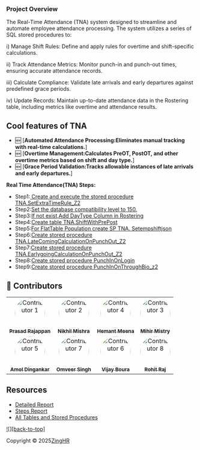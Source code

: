 <a name="readme-top"></a>

### Project Overview

The Real-Time Attendance (TNA) system  designed to streamline and automate employee attendance processing. The system utilizes a series of SQL stored procedures to:





i) Manage Shift Rules: Define and apply rules for overtime and shift-specific calculations.



ii) Track Attendance Metrics: Monitor punch-in and punch-out times, ensuring accurate attendance records.



iii) Calculate Compliance: Validate late arrivals and early departures against predefined grace periods.



iv) Update Records: Maintain up-to-date attendance data in the Rostering table, including metrics like overtime and attendance results.

## Cool features of TNA

- 🆕 [**Automated Attendance Processing:Eliminates manual tracking with real-time calculations.**]
- 🆕 [**Overtime Management:Calculates PreOT, PostOT, and other overtime metrics based on shift and day type.**]
- 🆕 [**Grace Period Validation:Tracks allowable instances of late arrivals and early departures.**]


**Real Time Attendance(TNA) Steps:**

- Step1:[ Create and execute the stored procedure TNA.SetExtraTimeRule_Z2 ](https://github.com/zinghrcore/z2-tna-db/blob/master/SetExtraTimeRule_Z2)
- Step2:[Set the database compatibility level to 150.](https://github.com/zinghrcore/z2-tna-db/blob/master/Compatibility%20Level)
- Step3:[If not exist,Add DayType Column in Rostering](https://github.com/zinghrcore/z2-tna-db/blob/master/add%20column%20daytype)
- Step4:[Create table TNA.ShiftWithPrePost](https://github.com/zinghrcore/z2-tna-db/blob/master/Create%20table%20SHIFTWITHPREPOST)
- Step5:[For FlatTable Population create SP  TNA. Setempshiftjson ](https://github.com/zinghrcore/z2-tna-db/blob/master/Flattable%20Population.sql)
- Step6:[Create stored procedure  TNA.LateComingCalculationOnPunchOut_Z2 ](https://github.com/zinghrcore/z2-tna-db/blob/master/LateComingCalculationOnPunchOut_Z2.sql)
- Step7:[Create stored procedure  TNA.EarlygoingCalculationOnPunchOut_Z2 ](https://github.com/zinghrcore/z2-tna-db/blob/master/EarlyGoingCalculationOnPunchOut.sql)
- Step8:[Create stored procedure  PunchInOnLogin ](https://github.com/zinghrcore/z2-tna-db/blob/master/%5BTNA%5D.%5BPunchInOnLogin%5D.sql)
- Step9:[Create stored procedure   PunchInOnThroughBio_z2 ](https://github.com/zinghrcore/z2-tna-db/blob/master/PunchInOnThroughBio_z2.sql)



## 🌟 Contributors

<table>
  <tr>
    <td align="center">
      <a href="https://www.linkedin.com/in/prasad-rajappan-a002a73/" target="_blank">
        <img src="https://media.licdn.com/dms/image/v2/C4E03AQEQl64iTddLkw/profile-displayphoto-shrink_400_400/profile-displayphoto-shrink_400_400/0/1516298618284?e=1751500800&v=beta&t=QZ-WYMxK5vPV-_iFCikorpW6VSIWnhWAz7LlXiX5LXE" width="80px" style="border-radius:50%;" alt="Contributor 1"/>
        <br/>
        <sub><b>Prasad Rajappan</b></sub>
      </a>
    </td>
    <td align="center">
      <a href="https://www.linkedin.com/in/nikhil004/" target="_blank">
        <img src="https://media.licdn.com/dms/image/v2/D4D03AQGys4LpBZOvng/profile-displayphoto-shrink_200_200/profile-displayphoto-shrink_200_200/0/1726168691780?e=2147483647&v=beta&t=7_LfxXThuPlIpSHmiPCQe1bwPCkJW52oAVhJOn5FL0E" width="80px" style="border-radius:50%;" alt="Contributor 2"/>
        <br/>
        <sub><b>Nikhil Mishra</b></sub>
      </a>
    </td>
        <td align="center">
      <a href="https://www.linkedin.com/in/hemant-meena-208b2556/" target="_blank">
        <img src="https://media.licdn.com/dms/image/v2/D4D03AQE7YLjE5a77dg/profile-displayphoto-shrink_400_400/B4DZXlkzApHsAg-/0/1743313384104?e=1751500800&v=beta&t=fMEISdFGYxEw5J4Wnki5WaBSIIsz9yD4aHsmx0F3Bq8" width="80px" style="border-radius:50%;" alt="Contributor 4"/>
        <br/>
        <sub><b>Hemant Meena</b></sub>
      </a>
    </td>
    <td align="center">
      <a href="https://www.linkedin.com/in/mihir-mistry-93068b223/" target="_blank">
        <img src="https://media.licdn.com/dms/image/v2/D4D03AQEpLW8pg6DVgw/profile-displayphoto-shrink_200_200/B4DZRrVZvRHcAg-/0/1736967562482?e=2147483647&v=beta&t=HrPYZoofkqgqDIfavB3QjqSbbWQPP4aza3LomSTXoGk" width="80px" style="border-radius:50%;" alt="Contributor 3"/>
        <br/>
        <sub><b>Mihir Mistry</b></sub>
      </a>
    </td>
  </tr>
  <tr>
    <td align="center">
      <a href="https://www.linkedin.com/in/amol-dingankar-315459121/" target="_blank">
        <img src="https://media.licdn.com/dms/image/v2/D4D03AQHvWF1_C18zxw/profile-displayphoto-shrink_400_400/profile-displayphoto-shrink_400_400/0/1670330113667?e=1751500800&v=beta&t=5OHQubiCZG5QdtQSh6AiQinKHsmllf0XGrw2baotTsk" width="80px" style="border-radius:50%;" alt="Contributor 5"/>
        <br/>
        <sub><b>Amol Dingankar</b></sub>
      </a>
    </td>
        <td align="center">
      <a href="https://www.linkedin.com/in/omveer-singh-82102a29/" target="_blank">
        <img src="https://media.licdn.com/dms/image/v2/D5603AQEAaLfXazpQeA/profile-displayphoto-shrink_400_400/profile-displayphoto-shrink_400_400/0/1714208348267?e=1751500800&v=beta&t=l5QotBO0eGPa5Nman6hlqQu6A5xPoVjMbPn8Ua6Ac84" width="80px" style="border-radius:50%;" alt="Contributor 7"/>
        <br/>
        <sub><b>Omveer Singh</b></sub>
      </a>
    </td>
    <td align="center">
      <a href="https://www.linkedin.com/in/vijay-boura-b1197517a/" target="_blank">
        <img src="https://media.licdn.com/dms/image/v2/D5603AQFFl0UQvFIiuw/profile-displayphoto-shrink_400_400/B56ZaQunylHsAg-/0/1746184866189?e=1751500800&v=beta&t=-oPo7evoLYQwDDSuPYLHlfmqTAnQVLJu5R1B8nRLgJo" width="80px" style="border-radius:50%;" alt="Contributor 6"/>
        <br/>
        <sub><b>Vijay Boura</b></sub>
      </a>
    </td>
    <td align="center">
      <a href="https://www.linkedin.com/in/imrohi8/" target="_blank">
        <img src="https://media.licdn.com/dms/image/v2/D5603AQG5hOhdd_j3xg/profile-displayphoto-shrink_400_400/B56ZUkf5m7HQAg-/0/1740074097527?e=1751500800&v=beta&t=iqR0a0HtngiLptIxvEXP_RgpWKXA9ve43hkXS1_Bw8g" width="80px" style="border-radius:50%;" alt="Contributor 8"/>
        <br/>
        <sub><b>Rohit Raj</b></sub>
      </a>
    </td>
  </tr>
</table>






## Resources

- [Detailed Report](https://zinghr365-my.sharepoint.com/:w:/g/personal/nikhil_mishra_zinghr_com/EQtXlIN-tVFKks0tMhePZmEBjwJWUVPBQbnlyqqT4rnOJQ?wdOrigin=TEAMS-MAGLEV.undefined_ns.rwc&wdExp=TEAMS-TREATMENT&wdhostclicktime=1746181572438&web=1)
- [Steps Report](https://drive.google.com/file/d/1VrXBYQQknR33bqLG-Che7I3bnBFKTl6T/view?usp=drive_link)
- [All Tables and Stored Procedures](https://github.com/zinghrcore/z2-tna-db/blob/master/Final%20SP%20and%20tables.rar)

[![][back-to-top]](#readme-top)

Copyright © 2025[ZingHR](https://www.zinghr.com/)  <br />









